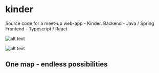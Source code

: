# kinder
Source code for a meet-up web-app - Kinder.
Backend - Java / Spring
Frontend - Typescript / React

![alt text](https://mempagebucket.s3.eu-central-1.amazonaws.com/lol1.PNG)

![alt text](https://mempagebucket.s3.eu-central-1.amazonaws.com/lol2.PNG)


## One map - endless possibilities
